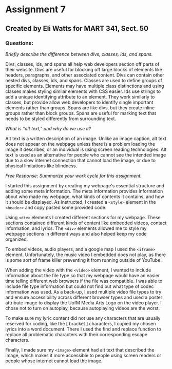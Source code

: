 # Assignment 7

## Created by Eli Watts for MART 341, Sect. 50

### Questions:

*Briefly describe the difference between divs, classes, ids, and spans.*

Divs, classes, ids, and spans all help web developers section off parts of their website. Divs are useful for blocking off large blocks of elements like headers, paragraphs, and other associated content. Divs can contain other nested divs, classes, ids, and spans. Classes are used to define groups of specific elements. Elements may have multiple class distinctions and using classes makes styling similar elements with CSS easier. Ids use strings to add a unique identifying attribute to an element. They work similarly to classes, but provide allow web developers to identify single important elements rather than groups. Spans are like divs, but they create inline groups rather than block groups. Spans are useful for marking text that needs to be styled differently from surrounding text.

*What is "alt text," and why do we use it?*

Alt text is a written description of an image. Unlike an image caption, alt text does not appear on the webpage unless there is a problem loading the image it describes, or an individual is using screen reading technologies. Alt text is used as an alternative for people who cannot see the intended image due to a slow internet connection that cannot load the image, or due to physical limitations like blindness.

*Free Response: Summarize your work cycle for this assignment.*

I started this assignment by creating my webpage's essential structure and adding some meta information. The meta information provides information about who made my webpage, what kinds of contents it contains, and how it should be displayed. As instructed, I created a `<style>` element in the `<header>` and copy pasted some provided code.

Using `<div>` elements I created different sections for my webpage. These sections contained different kinds of content like embedded videos, contact information, and lyrics. The `<div>` elements allowed me to style my webpage sections in different ways and also helped keep my code organized.

To embed videos, audio players, and a google map I used the `<iframe>` element. Unfortunately, the music video I embedded does not play, as there is some sort of frame killer preventing it from running outside of YouTube.

 When adding the video with the `<video>` element, I wanted to include information about the file type so that my webpage would have an easier time telling different web browsers if the file was compatible. I was able to include file type information but could not find out what type of codec information was used. As a back-up, I used multiple video file types to try and ensure accessibility across different browser types and used a poster attribute image to display the UofM Media Arts Logo on the video player. I chose not to turn on autoplay, because autoplaying videos are the worst.

 To make sure my lyric content did not use any characters that are usually reserved for coding, like the &#91; bracket &#93; characters, I copied my chosen lyrics into a word document. There I used the find and replace function to replace all problematic characters with their corresponding escape characters.

 Finally, I made sure my `<image>` element had alt text that described the image, which makes it more accessible to people using screen readers or people whose internet cannot load the image.
